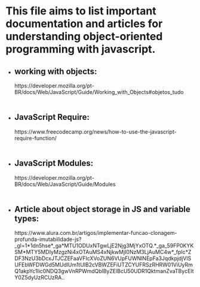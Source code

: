 <h1>This file aims to list important documentation and articles for understanding object-oriented programming with javascript.</h1>

<ul>
    <li><h2>working with objects:</h2><a>https://developer.mozilla.org/pt-BR/docs/Web/JavaScript/Guide/Working_with_Objects#objetos_tudo</a></li><br>
    <li><h2>JavaScript Require:</h2><a>https://www.freecodecamp.org/news/how-to-use-the-javascript-require-function/</a></li><br>
    <li><h2>JavaScript Modules:</h2><a>https://developer.mozilla.org/pt-BR/docs/Web/JavaScript/Guide/Modules</a></li><br>
     <li><h2>Article about object storage in JS and variable types:</h2><a>https://www.alura.com.br/artigos/implementar-funcao-clonagem-profunda-imutabilidade-js?_gl=1*1dn5hse*_ga*MTU1ODUxNTgwLjE2Njg3MjYxOTQ.*_ga_59FP0KYKSM*MTY5MDIyMzgzNi4xOTAuMS4xNjkwMjI0NzM3LjAuMC4w*_fplc*ZDF3NzU3bDcxJTJCZEFaaVFIcXVoZUN6VUpFUWNINEpFa3JqdkpjdjVlSUFEbWFDWGd5MUdlUm1tUlB2cVBWZEFiUTZCYUFRSzRHRW01ViUyRmQ1akpYc1lic0NDQ3gwVnRPWmdQblByZElBcU50UDR1QktmanZvaTBycEltY0Z5dyUzRCUzRA..</a></li>
</ul>

